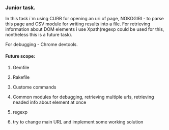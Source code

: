 ### Junior task.

In this task i`m using CURB for opening an uri of page, NOKOGIRI - to parse this page and CSV module for writing results into a file. For retrieving information about DOM elements i use Xpath(regexp could be used for this, nontheless this is a future task). 

For debugging - Chrome devtools.

#### Future scope:

1) Gemfile
2) Rakefile
3) Custome commands
4) Common modules for debugging, retrieving multiple urls, retrieving neaded info about element at once

5) regexp
6) try to change main URL and implement some working solution
